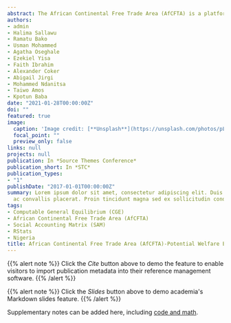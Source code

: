 ```yaml
---
abstract: The African Continental Free Trade Area (AfCFTA) is a platform created to increase intra-trade and ease movement of persons and goods across borders within Africa as well as promote economic welfare and wellbeing of member states. Nigeria being a signatory, faces the question of what is that first step to be taken in order to enhance farmers income and promote positive welfare and impacts. Based on the optimisation of the multi-sector 2012 Social Accounting Matrix (SAM) using dynamic computable general equilibrium (CGE), Nigeria is not a self-sufficient economy and the deficit to meet subsistence demands for goods and services is about NGN251T (USD69B) with the following sectors being the most deficient, namely, bananas and plantains, sorghum and millet, education, maize, pulses. The sectors that have exerted the greatest pull on the economy in terms of intermediate demand for goods and services are clothing, fruit and vegetable processing, petroleum products, dairy and textiles. However, coal and lignite, animal feed, sugarcane, wheat and barley, tobacco sectors have the most capacity to push the economy towards self-sufficiency. The results further revealed that there was welfare (equivalent variation) loss of about 5.02 utility levels below the optimum while the compensating variation, the income households are compensated with for changes in income to maintain the same level of welfare is -NGN3.8T (-USD10.5B), indicating that the households, particularly farmers, are subsidising the economy rather than being compensated for changes in prices. Therefore, the first step in the wake of the AfCFTA should be more emphasis on production and processing of goods and services for domestic consumption, which reduces imports bills put at NGN12T. It is recommended that emphasis should be to build the infrastructure for increased agricultural processing capacities about two-fold above the present rate thereby increasing the income accruing to farm and rural families by about 35% from the present NGN22B (USD63M).
authors:
- admin
- Halima Sallawu
- Ramatu Bako
- Usman Mohammed
- Agatha Oseghale
- Ezekiel Yisa
- Faith Ibrahim
- Alexander Coker
- Abigail Jirgi
- Mohammed Ndanitsa
- Taiwo Amos
- Kpotun Baba
date: "2021-01-28T00:00:00Z"
doi: ""
featured: true
image:
  caption: 'Image credit: [**Unsplash**](https://unsplash.com/photos/pLCdAaMFLTE)'
  focal_point: ""
  preview_only: false
links: null
projects: null
publication: In *Source Themes Conference*
publication_short: In *STC*
publication_types:
- "1"
publishDate: "2017-01-01T00:00:00Z"
summary: Lorem ipsum dolor sit amet, consectetur adipiscing elit. Duis posuere tellus
  ac convallis placerat. Proin tincidunt magna sed ex sollicitudin condimentum.
tags:
- Computable General Equilibrium (CGE)
- African Continental Free Trade Area (AfCFTA)
- Social Accounting Matrix (SAM)
- RStats
- Nigeria
title: African Continental Free Trade Area (AfCFTA)-Potential Welfare Effects and Impacts on Nigerian Farmers
---
```


{{% alert note %}}
Click the *Cite* button above to demo the feature to enable visitors to import publication metadata into their reference management software.
{{% /alert %}}

{{% alert note %}}
Click the *Slides* button above to demo academia's Markdown slides feature.
{{% /alert %}}

Supplementary notes can be added here, including [code and math](https://sourcethemes.com/academic/docs/writing-markdown-latex/).
